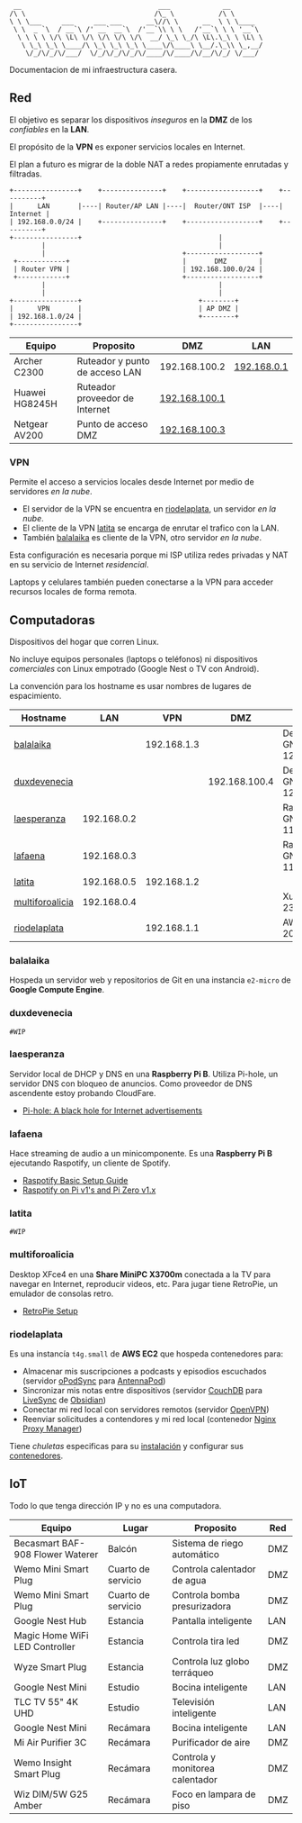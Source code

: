 ```
 __                                  ___             __
/\ \                                /\_ \           /\ \
\ \ \___     ___     ___ ___      __\//\ \      __  \ \ \____
 \ \  _ `\  / __`\ /' __` __`\  /'__`\\ \ \   /'__`\ \ \ '__`\
  \ \ \ \ \/\ \L\ \/\ \/\ \/\ \/\  __/ \_\ \_/\ \L\.\_\ \ \L\ \
   \ \_\ \_\ \____/\ \_\ \_\ \_\ \____\/\____\ \__/.\_\\ \_,__/
    \/_/\/_/\/___/  \/_/\/_/\/_/\/____/\/____/\/__/\/_/ \/___/
```

Documentacion de mi infraestructura casera.

## Red

El objetivo es separar los dispositivos _inseguros_ en la **DMZ** de los _confiables_ en la **LAN**.

El propósito de la **VPN** es exponer servicios locales en Internet.

El plan a futuro es migrar de la doble NAT a redes propiamente enrutadas y filtradas.

```
+----------------+    +---------------+    +------------------+    +----------+
|      LAN       |----| Router/AP LAN |----|  Router/ONT ISP  |----| Internet |
| 192.168.0.0/24 |    +---------------+    +------------------+    +----------+
+----------------+                                  |
        |                                           |
        |                                  +------------------+
 +------------+                            |       DMZ        |
 | Router VPN |                            | 192.168.100.0/24 |
 +------------+                            +------------------+
        |                                           |
        |                                           |
+----------------+                             +--------+
|      VPN       |                             | AP DMZ |
| 192.168.1.0/24 |                             +--------+
+----------------+
```

| Equipo         | Proposito                      | DMZ                                   | LAN                               |
|----------------|--------------------------------|---------------------------------------|-----------------------------------|
| Archer C2300   | Ruteador y punto de acceso LAN | 192.168.100.2                         | [192.168.0.1](http://192.168.0.1) |
| Huawei HG8245H | Ruteador proveedor de Internet | [192.168.100.1](http://192.168.100.1) |                                   |
| Netgear AV200  | Punto de acceso DMZ            | [192.168.100.3](http://192.168.100.3) |                                   |

### VPN

Permite el acceso a servicios locales desde Internet por medio de servidores _en la nube_.

- El servidor de la VPN se encuentra en [riodelaplata](#riodelaplata), un servidor _en la nube_.
- El cliente de la VPN [latita](#latita) se encarga de enrutar el trafico con la LAN.
- También [balalaika](#balalaika) es cliente de la VPN, otro servidor _en la nube_.

Esta configuración es necesaria porque mi ISP utiliza redes privadas y NAT en su servicio de Internet _residencial_.

Laptops y celulares también pueden conectarse a la VPN para acceder recursos locales de forma remota.

## Computadoras

Dispositivos del hogar que corren Linux.

No incluye equipos personales (laptops o teléfonos) ni dispositivos _comerciales_ con Linux empotrado (Google Nest o TV con Android).

La convención para los hostname es usar nombres de lugares de espacimiento.

| Hostname                            | LAN         | VPN         | DMZ           | OS                     | Arch   |
|-------------------------------------|-------------|-------------|---------------|------------------------|--------|
| [balalaika](#balalaika)             |             | 192.168.1.3 |               | Debian GNU/Linux 12    | x86/64 |
| [duxdevenecia](#duxdevenecia)       |             |             | 192.168.100.4 | Debian GNU/Linux 12    | ARM32  |
| [laesperanza](#laesperanza)         | 192.168.0.2 |             |               | Raspbian GNU/Linux 11  | ARM32  |
| [lafaena](#lafaena)                 | 192.168.0.3 |             |               | Raspbian GNU/Linux 11  | ARM32  |
| [latita](#latita)                   | 192.168.0.5 | 192.168.1.2 |               |                        | ARM64  |
| [multiforoalicia](#multiforoalicia) | 192.168.0.4 |             |               | Xubuntu 23.10          | x86/64 |
| [riodelaplata](#riodelaplata)       |             | 192.168.1.1 |               | AWS Linux 2023         | ARM64  |

### balalaika

Hospeda un servidor web y repositorios de Git en una instancia `e2-micro` de **Google Compute Engine**.

### duxdevenecia

`#WIP`

### laesperanza

Servidor local de DHCP y DNS en una **Raspberry Pi B**. Utiliza Pi-hole, un servidor DNS con bloqueo de anuncios. Como proveedor de DNS ascendente estoy probando CloudFare.

- [Pi-hole: A black hole for Internet advertisements](https://github.com/pi-hole/pi-hole/)

### lafaena

Hace streaming de audio a un minicomponente. Es una **Raspberry Pi B** ejecutando Raspotify, un cliente de Spotify.

- [Raspotify Basic Setup Guide](https://github.com/dtcooper/raspotify/wiki/Basic-Setup-Guide)
- [Raspotify on Pi v1's and Pi Zero v1.x](https://github.com/dtcooper/raspotify/wiki/Raspotify-on-Pi-v1's-and-Pi-Zero-v1.x)

### latita

`#WIP`

### multiforoalicia

Desktop XFce4 en una **Share MiniPC X3700m** conectada a la TV para navegar en Internet, reproducir videos, etc. Para jugar tiene RetroPie, un emulador de consolas retro.

- [RetroPie Setup](https://github.com/RetroPie/RetroPie-Setup)

### riodelaplata

Es una instancía `t4g.small` de **AWS EC2** que hospeda contenedores para:

- Almacenar mis suscripciones a podcasts y episodios escuchados (servidor [oPodSync](https://github.com/kd2org/opodsync) para [AntennaPod](https://antennapod.org/))
- Sincronizar mis notas entre dispositivos (servidor [CouchDB](https://couchdb.apache.org/) para [LiveSync](https://github.com/vrtmrz/obsidian-livesync) de [Obsidian](https://obsidian.md/))
- Conectar mi red local con servidores remotos (servidor [OpenVPN](https://openvpn.net/))
- Reenviar solicitudes a contendores y mi red local (contenedor [Nginx Proxy Manager](https://github.com/NginxProxyManager/nginx-proxy-manager))

Tiene *chuletas* especificas para su [instalación](riodelaplata/instalacion.md) y configurar sus [contenedores](riodelaplata/contenedores.md).

## IoT

Todo lo que tenga dirección IP y no es una computadora.

| Equipo                           | Lugar              | Proposito                       | Red |
|----------------------------------|--------------------|---------------------------------|-----|
| Becasmart BAF-908 Flower Waterer | Balcón             | Sistema de riego automático     | DMZ |
| Wemo Mini Smart Plug             | Cuarto de servicio | Controla calentador de agua     | DMZ |
| Wemo Mini Smart Plug             | Cuarto de servicio | Controla bomba presurizadora    | DMZ |
| Google Nest Hub                  | Estancia           | Pantalla inteligente            | LAN |
| Magic Home WiFi LED Controller   | Estancia           | Controla tira led               | DMZ |
| Wyze Smart Plug                  | Estancia           | Controla luz globo terráqueo    | DMZ |
| Google Nest Mini                 | Estudio            | Bocina inteligente              | LAN |
| TLC TV 55" 4K UHD                | Estudio            | Televisión inteligente          | LAN |
| Google Nest Mini                 | Recámara           | Bocina inteligente              | LAN |
| Mi Air Purifier 3C               | Recámara           | Purificador de aire             | DMZ |
| Wemo Insight Smart Plug          | Recámara           | Controla y monitorea calentador | DMZ |
| Wiz DIM/5W G25 Amber             | Recámara           | Foco en lampara de piso         | DMZ |

<!--
## To-dos

- saloncorona -> Logger Receptor Alertas SAME en RPi Zero o Arduino Yun
- savoy -> Torrents y varios en RPi5
- covadonga -> TrueNAS en x86 o OpenVMS en FriendlyElec
- barbaazul -> BB Black con pantalla
- nibelungengarten -> Router
- cuatroveinte -> TBD
-->
